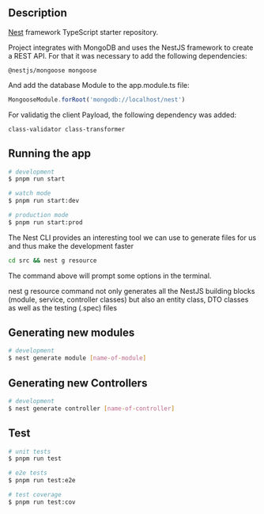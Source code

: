 ## Description

[Nest](https://github.com/nestjs/nest) framework TypeScript starter repository.

Project integrates with MongoDB and uses the NestJS framework to create a REST API.
For that it was necessary to add the following dependencies:

```
@nestjs/mongoose mongoose
```

And add the database Module to the app.module.ts file:

```typescript
MongooseModule.forRoot('mongodb://localhost/nest')
```

For validatig the client Payload, the following dependency was added:

```
class-validator class-transformer
```

## Running the app

```bash
# development
$ pnpm run start

# watch mode
$ pnpm run start:dev

# production mode
$ pnpm run start:prod
```

The Nest CLI provides an interesting tool we can use to generate files for us and thus make the
development faster

```bash
cd src && nest g resource
```

The command above will prompt some options in the terminal.

nest g resource command not only generates all the NestJS building blocks (module, service,
controller classes) but also an entity class, DTO classes as well as the testing (.spec) files

## Generating new modules

```bash
# development
$ nest generate module [name-of-module]
```

## Generating new Controllers

```bash
# development
$ nest generate controller [name-of-controller]
```

## Test

```bash
# unit tests
$ pnpm run test

# e2e tests
$ pnpm run test:e2e

# test coverage
$ pnpm run test:cov
```
